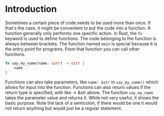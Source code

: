 # Introduction

Sometimes a certain piece of code needs to be used more than once. If that's the case, it might be convenient to put the code into a function. A function generally only performs one specific action. In Rust, the ```fn``` keyword is used to define functions. The code belonging to the function is always between brackets. The function named `main` is special because it is the entry point for programs. From that function you can call other functions. 

```rust
fn say_my_name(name: &str) -> &str {
    name
}
```
Functions can also take parameters, like ```name: &str``` in ```say_my_name()``` which allows for input into the function. Functions can also return values if the return type is specified, with like -> &str above. The function `say_my_name` takes the parameter value and returns it. While not very useful, it shows the basic purpose.  Note the lack of a semicolon, if there would be one it would not return anything but would just be a regular statement.

